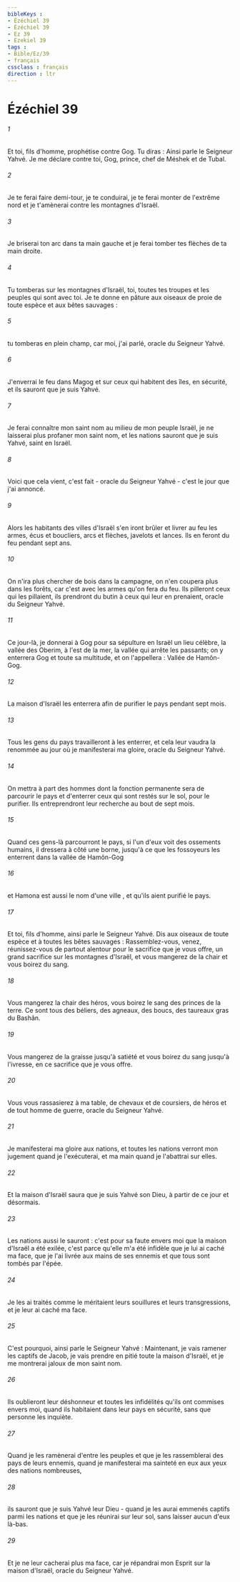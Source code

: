 ```yaml
---
bibleKeys : 
- Ézéchiel 39
- Ézéchiel 39
- Ez 39
- Ezekiel 39
tags : 
- Bible/Ez/39
- français
cssclass : français
direction : ltr
---
```


# Ézéchiel 39

###### 1
Et toi, fils d'homme, prophétise contre Gog. Tu diras : Ainsi parle le Seigneur Yahvé. Je me déclare contre toi, Gog, prince, chef de Méshek et de Tubal. 
###### 2
Je te ferai faire demi-tour, je te conduirai, je te ferai monter de l'extrême nord et je t'amènerai contre les montagnes d'Israël. 
###### 3
Je briserai ton arc dans ta main gauche et je ferai tomber tes flèches de ta main droite. 
###### 4
Tu tomberas sur les montagnes d'Israël, toi, toutes tes troupes et les peuples qui sont avec toi. Je te donne en pâture aux oiseaux de proie de toute espèce et aux bêtes sauvages : 
###### 5
tu tomberas en plein champ, car moi, j'ai parlé, oracle du Seigneur Yahvé. 
###### 6
J'enverrai le feu dans Magog et sur ceux qui habitent des îles, en sécurité, et ils sauront que je suis Yahvé. 
###### 7
Je ferai connaître mon saint nom au milieu de mon peuple Israël, je ne laisserai plus profaner mon saint nom, et les nations sauront que je suis Yahvé, saint en Israël. 
###### 8
Voici que cela vient, c'est fait - oracle du Seigneur Yahvé - c'est le jour que j'ai annoncé. 
###### 9
Alors les habitants des villes d'Israël s'en iront brûler et livrer au feu les armes, écus et boucliers, arcs et flèches, javelots et lances. Ils en feront du feu pendant sept ans. 
###### 10
On n'ira plus chercher de bois dans la campagne, on n'en coupera plus dans les forêts, car c'est avec les armes qu'on fera du feu. Ils pilleront ceux qui les pillaient, ils prendront du butin à ceux qui leur en prenaient, oracle du Seigneur Yahvé. 
###### 11
Ce jour-là, je donnerai à Gog pour sa sépulture en Israël un lieu célèbre, la vallée des Oberim, à l'est de la mer, la vallée qui arrête les passants; on y enterrera Gog et toute sa multitude, et on l'appellera : Vallée de Hamôn-Gog. 
###### 12
La maison d'Israël les enterrera afin de purifier le pays pendant sept mois. 
###### 13
Tous les gens du pays travailleront à les enterrer, et cela leur vaudra la renommée au jour où je manifesterai ma gloire, oracle du Seigneur Yahvé. 
###### 14
On mettra à part des hommes dont la fonction permanente sera de parcourir le pays et d'enterrer ceux qui sont restés sur le sol, pour le purifier. Ils entreprendront leur recherche au bout de sept mois. 
###### 15
Quand ces gens-là parcourront le pays, si l'un d'eux voit des ossements humains, il dressera à côté une borne, jusqu'à ce que les fossoyeurs les enterrent dans la vallée de Hamôn-Gog 
###### 16
et Hamona est aussi le nom d'une ville , et qu'ils aient purifié le pays. 
###### 17
Et toi, fils d'homme, ainsi parle le Seigneur Yahvé. Dis aux oiseaux de toute espèce et à toutes les bêtes sauvages : Rassemblez-vous, venez, réunissez-vous de partout alentour pour le sacrifice que je vous offre, un grand sacrifice sur les montagnes d'Israël, et vous mangerez de la chair et vous boirez du sang. 
###### 18
Vous mangerez la chair des héros, vous boirez le sang des princes de la terre. Ce sont tous des béliers, des agneaux, des boucs, des taureaux gras du Bashân. 
###### 19
Vous mangerez de la graisse jusqu'à satiété et vous boirez du sang jusqu'à l'ivresse, en ce sacrifice que je vous offre. 
###### 20
Vous vous rassasierez à ma table, de chevaux et de coursiers, de héros et de tout homme de guerre, oracle du Seigneur Yahvé. 
###### 21
Je manifesterai ma gloire aux nations, et toutes les nations verront mon jugement quand je l'exécuterai, et ma main quand je l'abattrai sur elles. 
###### 22
Et la maison d'Israël saura que je suis Yahvé son Dieu, à partir de ce jour et désormais. 
###### 23
Les nations aussi le sauront : c'est pour sa faute envers moi que la maison d'Israël a été exilée, c'est parce qu'elle m'a été infidèle que je lui ai caché ma face, que je l'ai livrée aux mains de ses ennemis et que tous sont tombés par l'épée. 
###### 24
Je les ai traités comme le méritaient leurs souillures et leurs transgressions, et je leur ai caché ma face. 
###### 25
C'est pourquoi, ainsi parle le Seigneur Yahvé : Maintenant, je vais ramener les captifs de Jacob, je vais prendre en pitié toute la maison d'Israël, et je me montrerai jaloux de mon saint nom. 
###### 26
Ils oublieront leur déshonneur et toutes les infidélités qu'ils ont commises envers moi, quand ils habitaient dans leur pays en sécurité, sans que personne les inquiète. 
###### 27
Quand je les ramènerai d'entre les peuples et que je les rassemblerai des pays de leurs ennemis, quand je manifesterai ma sainteté en eux aux yeux des nations nombreuses, 
###### 28
ils sauront que je suis Yahvé leur Dieu - quand je les aurai emmenés captifs parmi les nations et que je les réunirai sur leur sol, sans laisser aucun d'eux là-bas. 
###### 29
Et je ne leur cacherai plus ma face, car je répandrai mon Esprit sur la maison d'Israël, oracle du Seigneur Yahvé. 
